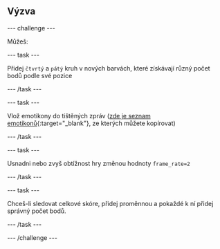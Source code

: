 ## Výzva

--- challenge ---


Můžeš:


--- task ---

Přidej `čtvrtý` a `pátý` kruh v nových barvách, které získávají různý počet bodů podle své pozice

--- /task ---

--- task ---

Vlož emotikony do tištěných zpráv ([zde je seznam emotikonů](https://unicode.org/emoji/charts/full-emoji-list.html){:target="_blank"}, ze kterých můžete kopírovat)

--- /task ---

--- task ---

Usnadni nebo zvyš obtížnost hry změnou hodnoty `frame_rate=2`


--- /task ---

--- task ---

Chceš-li sledovat celkové skóre, přidej proměnnou a pokaždé k ní přidej správný počet bodů.

--- /task ---



--- /challenge ---
